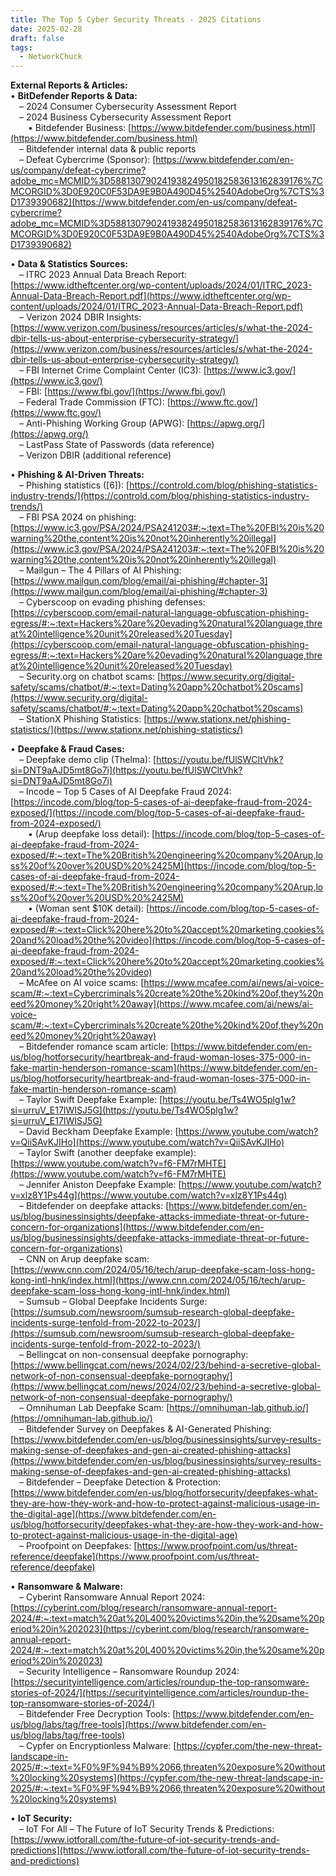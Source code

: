 ```yaml
---
title: The Top 5 Cyber Security Threats - 2025 Citations
date: 2025-02-28
draft: false
tags:
  - NetworkChuck
---
```

**External Reports & Articles:**  
• **BitDefender Reports & Data:**  
 – 2024 Consumer Cybersecurity Assessment Report  
 – 2024 Business Cybersecurity Assessment Report  
  • Bitdefender Business: [https://www.bitdefender.com/business.html](https://www.bitdefender.com/business.html)  
 – Bitdefender internal data & public reports  
 – Defeat Cybercrime (Sponsor): [https://www.bitdefender.com/en-us/company/defeat-cybercrime?adobe_mc=MCMID%3D58813079024193824950182583613162839176%7CMCORGID%3D0E920C0F53DA9E9B0A490D45%2540AdobeOrg%7CTS%3D1739390682](https://www.bitdefender.com/en-us/company/defeat-cybercrime?adobe_mc=MCMID%3D58813079024193824950182583613162839176%7CMCORGID%3D0E920C0F53DA9E9B0A490D45%2540AdobeOrg%7CTS%3D1739390682)

• **Data & Statistics Sources:**  
 – ITRC 2023 Annual Data Breach Report: [https://www.idtheftcenter.org/wp-content/uploads/2024/01/ITRC_2023-Annual-Data-Breach-Report.pdf](https://www.idtheftcenter.org/wp-content/uploads/2024/01/ITRC_2023-Annual-Data-Breach-Report.pdf)  
 – Verizon 2024 DBIR Insights: [https://www.verizon.com/business/resources/articles/s/what-the-2024-dbir-tells-us-about-enterprise-cybersecurity-strategy/](https://www.verizon.com/business/resources/articles/s/what-the-2024-dbir-tells-us-about-enterprise-cybersecurity-strategy/)  
 – FBI Internet Crime Complaint Center (IC3): [https://www.ic3.gov/](https://www.ic3.gov/)  
 – FBI: [https://www.fbi.gov/](https://www.fbi.gov/)  
 – Federal Trade Commission (FTC): [https://www.ftc.gov/](https://www.ftc.gov/)  
 – Anti-Phishing Working Group (APWG): [https://apwg.org/](https://apwg.org/)  
 – LastPass State of Passwords (data reference)  
 – Verizon DBIR (additional reference)

• **Phishing & AI-Driven Threats:**  
 – Phishing statistics ([6]): [https://controld.com/blog/phishing-statistics-industry-trends/](https://controld.com/blog/phishing-statistics-industry-trends/)  
 – FBI PSA 2024 on phishing: [https://www.ic3.gov/PSA/2024/PSA241203#:~:text=The%20FBI%20is%20warning%20the,content%20is%20not%20inherently%20illegal](https://www.ic3.gov/PSA/2024/PSA241203#:~:text=The%20FBI%20is%20warning%20the,content%20is%20not%20inherently%20illegal)  
 – Mailgun – The 4 Pillars of AI Phishing: [https://www.mailgun.com/blog/email/ai-phishing/#chapter-3](https://www.mailgun.com/blog/email/ai-phishing/#chapter-3)  
 – Cyberscoop on evading phishing defenses: [https://cyberscoop.com/email-natural-language-obfuscation-phishing-egress/#:~:text=Hackers%20are%20evading%20natural%20language,threat%20intelligence%20unit%20released%20Tuesday](https://cyberscoop.com/email-natural-language-obfuscation-phishing-egress/#:~:text=Hackers%20are%20evading%20natural%20language,threat%20intelligence%20unit%20released%20Tuesday)  
 – Security.org on chatbot scams: [https://www.security.org/digital-safety/scams/chatbot/#:~:text=Dating%20app%20chatbot%20scams](https://www.security.org/digital-safety/scams/chatbot/#:~:text=Dating%20app%20chatbot%20scams)  
 – StationX Phishing Statistics: [https://www.stationx.net/phishing-statistics/](https://www.stationx.net/phishing-statistics/)

• **Deepfake & Fraud Cases:**  
 – Deepfake demo clip (Thelma): [https://youtu.be/fUlSWCltVhk?si=DNT9aAJD5mt8Go7i](https://youtu.be/fUlSWCltVhk?si=DNT9aAJD5mt8Go7i)  
 – Incode – Top 5 Cases of AI Deepfake Fraud 2024: [https://incode.com/blog/top-5-cases-of-ai-deepfake-fraud-from-2024-exposed/](https://incode.com/blog/top-5-cases-of-ai-deepfake-fraud-from-2024-exposed/)  
  • (Arup deepfake loss detail): [https://incode.com/blog/top-5-cases-of-ai-deepfake-fraud-from-2024-exposed/#:~:text=The%20British%20engineering%20company%20Arup,loss%20of%20over%20USD%20%2425M](https://incode.com/blog/top-5-cases-of-ai-deepfake-fraud-from-2024-exposed/#:~:text=The%20British%20engineering%20company%20Arup,loss%20of%20over%20USD%20%2425M)  
  • (Woman sent $10K detail): [https://incode.com/blog/top-5-cases-of-ai-deepfake-fraud-from-2024-exposed/#:~:text=Click%20here%20to%20accept%20marketing,cookies%20and%20load%20the%20video](https://incode.com/blog/top-5-cases-of-ai-deepfake-fraud-from-2024-exposed/#:~:text=Click%20here%20to%20accept%20marketing,cookies%20and%20load%20the%20video)  
 – McAfee on AI voice scams: [https://www.mcafee.com/ai/news/ai-voice-scam/#:~:text=Cybercriminals%20create%20the%20kind%20of,they%20need%20money%20right%20away](https://www.mcafee.com/ai/news/ai-voice-scam/#:~:text=Cybercriminals%20create%20the%20kind%20of,they%20need%20money%20right%20away)  
 – Bitdefender romance scam article: [https://www.bitdefender.com/en-us/blog/hotforsecurity/heartbreak-and-fraud-woman-loses-375-000-in-fake-martin-henderson-romance-scam](https://www.bitdefender.com/en-us/blog/hotforsecurity/heartbreak-and-fraud-woman-loses-375-000-in-fake-martin-henderson-romance-scam)  
 – Taylor Swift Deepfake Example: [https://youtu.be/Ts4WO5plg1w?si=urruV_E17IWISJ5G](https://youtu.be/Ts4WO5plg1w?si=urruV_E17IWISJ5G)  
 – David Beckham Deepfake Example: [https://www.youtube.com/watch?v=QiiSAvKJIHo](https://www.youtube.com/watch?v=QiiSAvKJIHo)  
 – Taylor Swift (another deepfake example): [https://www.youtube.com/watch?v=f6-FM7rMHTE](https://www.youtube.com/watch?v=f6-FM7rMHTE)  
 – Jennifer Aniston Deepfake Example: [https://www.youtube.com/watch?v=xlz8Y1Ps44g](https://www.youtube.com/watch?v=xlz8Y1Ps44g)  
 – Bitdefender on deepfake attacks: [https://www.bitdefender.com/en-us/blog/businessinsights/deepfake-attacks-immediate-threat-or-future-concern-for-organizations](https://www.bitdefender.com/en-us/blog/businessinsights/deepfake-attacks-immediate-threat-or-future-concern-for-organizations)  
 – CNN on Arup deepfake scam: [https://www.cnn.com/2024/05/16/tech/arup-deepfake-scam-loss-hong-kong-intl-hnk/index.html](https://www.cnn.com/2024/05/16/tech/arup-deepfake-scam-loss-hong-kong-intl-hnk/index.html)  
 – Sumsub – Global Deepfake Incidents Surge: [https://sumsub.com/newsroom/sumsub-research-global-deepfake-incidents-surge-tenfold-from-2022-to-2023/](https://sumsub.com/newsroom/sumsub-research-global-deepfake-incidents-surge-tenfold-from-2022-to-2023/)  
 – Bellingcat on non-consensual deepfake pornography: [https://www.bellingcat.com/news/2024/02/23/behind-a-secretive-global-network-of-non-consensual-deepfake-pornography/](https://www.bellingcat.com/news/2024/02/23/behind-a-secretive-global-network-of-non-consensual-deepfake-pornography/)  
 – Omnihuman Lab Deepfake Scam: [https://omnihuman-lab.github.io/](https://omnihuman-lab.github.io/)  
 – Bitdefender Survey on Deepfakes & AI-Generated Phishing: [https://www.bitdefender.com/en-us/blog/businessinsights/survey-results-making-sense-of-deepfakes-and-gen-ai-created-phishing-attacks](https://www.bitdefender.com/en-us/blog/businessinsights/survey-results-making-sense-of-deepfakes-and-gen-ai-created-phishing-attacks)  
 – Bitdefender – Deepfake Detection & Protection: [https://www.bitdefender.com/en-us/blog/hotforsecurity/deepfakes-what-they-are-how-they-work-and-how-to-protect-against-malicious-usage-in-the-digital-age](https://www.bitdefender.com/en-us/blog/hotforsecurity/deepfakes-what-they-are-how-they-work-and-how-to-protect-against-malicious-usage-in-the-digital-age)  
 – Proofpoint on Deepfakes: [https://www.proofpoint.com/us/threat-reference/deepfake](https://www.proofpoint.com/us/threat-reference/deepfake)

• **Ransomware & Malware:**  
 – Cyberint Ransomware Annual Report 2024: [https://cyberint.com/blog/research/ransomware-annual-report-2024/#:~:text=match%20at%20L400%20victims%20in,the%20same%20period%20in%202023](https://cyberint.com/blog/research/ransomware-annual-report-2024/#:~:text=match%20at%20L400%20victims%20in,the%20same%20period%20in%202023)  
 – Security Intelligence – Ransomware Roundup 2024: [https://securityintelligence.com/articles/roundup-the-top-ransomware-stories-of-2024/](https://securityintelligence.com/articles/roundup-the-top-ransomware-stories-of-2024/)  
 – Bitdefender Free Decryption Tools: [https://www.bitdefender.com/en-us/blog/labs/tag/free-tools](https://www.bitdefender.com/en-us/blog/labs/tag/free-tools)  
 – Cypfer on Encryptionless Malware: [https://cypfer.com/the-new-threat-landscape-in-2025/#:~:text=%F0%9F%94%B9%2066,threaten%20exposure%20without%20locking%20systems](https://cypfer.com/the-new-threat-landscape-in-2025/#:~:text=%F0%9F%94%B9%2066,threaten%20exposure%20without%20locking%20systems)

• **IoT Security:**  
 – IoT For All – The Future of IoT Security Trends & Predictions: [https://www.iotforall.com/the-future-of-iot-security-trends-and-predictions](https://www.iotforall.com/the-future-of-iot-security-trends-and-predictions)